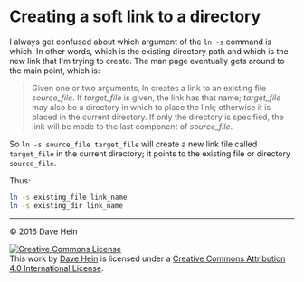 # Creating a soft link to a directory

I always get confused about which argument of the `ln -s` command is which. In other words, which is the existing directory path and which is the new link that I'm trying to create. The man page eventually gets around to the main point, which is:

> Given one or two arguments, ln creates a link to an existing file _source_file_.  If _target_file_ is given, the link has that name; _target_file_ may also be a directory in which to place the link; otherwise it is placed in the current directory.  If only the directory is specified, the link will be made to the last component of _source_file_.

So `ln -s source_file target_file` will create a new link file called `target_file` in the current directory; it points to the existing file or directory `source_file`.

Thus:

```bash
ln -s existing_file link_name
ln -s existing_dir link_name
```

---

&copy; 2016 Dave Hein

<a rel="license" href="http://creativecommons.org/licenses/by/4.0/"><img alt="Creative Commons License" style="border-width:0" src="https://i.creativecommons.org/l/by/4.0/88x31.png" /></a><br />This <span xmlns:dct="http://purl.org/dc/terms/" href="http://purl.org/dc/dcmitype/Text" rel="dct:type">work</span> by <a xmlns:cc="http://creativecommons.org/ns#" href="https://github.com/JeNeSuisPasDave/til" property="cc:attributionName" rel="cc:attributionURL">Dave Hein</a> is licensed under a <a rel="license" href="http://creativecommons.org/licenses/by/4.0/">Creative Commons Attribution 4.0 International License</a>.
